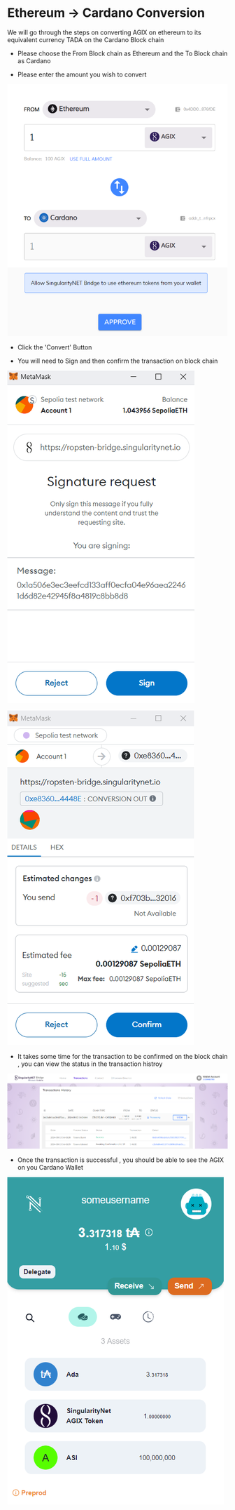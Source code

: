 # Ethereum -> Cardano Conversion

We will go through the steps on converting AGIX on ethereum to its equivalent currency TADA on the Cardano Block chain

* Please choose the From Block chain as Ethereum and the To Block chain as Cardano

* Please enter the amount you wish to convert

![1](/public/assets/images/products/Bridge/eth-cardano.png)

* Click the 'Convert' Button



* You will need to Sign and then confirm the transaction on block chain 

![1](/public/assets/images/products/Bridge/signature-request.png)

![1](/public/assets/images/products/Bridge/confirm-transaction.png)


* It takes some time for the transaction to be confirmed on the block chain  , you can view the status in the transaction histroy 


![1](/public/assets/images/products/Bridge/transaction-history.png)


* Once the transaction is successful , you should be able to see the AGIX on you Cardano Wallet  

![1](/public/assets/images/products/Bridge/transaction-successful.png)